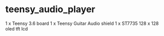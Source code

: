 # teensy_audio_player
1 x Teensy 3.6 board
1 x Teensy Guitar Audio shield
1 x ST7735 128 x 128 oled tft lcd 

